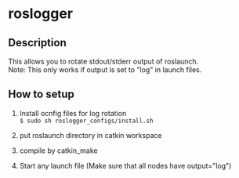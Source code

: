# roslogger

## Description
This allows you to rotate stdout/stderr output of roslaunch.<br>
Note: This only works if output is set to "log" in launch files.

## How to setup
1. Install ocnfig files for log rotation<br>
`$ sudo sh roslogger_configs/install.sh`<br>

2. put roslaunch directory in catkin workspace

3. compile by catkin_make

4. Start any launch file (Make sure that all nodes have output="log")